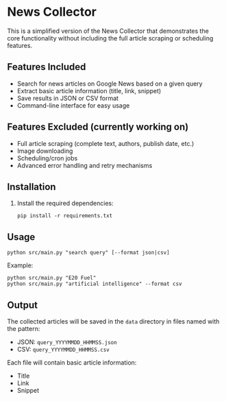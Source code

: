 # News Collector

This is a simplified version of the News Collector that demonstrates the core functionality without including the full article scraping or scheduling features.

## Features Included

- Search for news articles on Google News based on a given query
- Extract basic article information (title, link, snippet)
- Save results in JSON or CSV format
- Command-line interface for easy usage

## Features Excluded (currently working on)

- Full article scraping (complete text, authors, publish date, etc.)
- Image downloading
- Scheduling/cron jobs
- Advanced error handling and retry mechanisms

## Installation

1. Install the required dependencies:
   ```
   pip install -r requirements.txt
   ```

## Usage

```
python src/main.py "search query" [--format json|csv]
```

Example:
```
python src/main.py "E20 Fuel"
python src/main.py "artificial intelligence" --format csv
```

## Output

The collected articles will be saved in the `data` directory in files named with the pattern:
- JSON: `query_YYYYMMDD_HHMMSS.json`
- CSV: `query_YYYYMMDD_HHMMSS.csv`

Each file will contain basic article information:
- Title
- Link
- Snippet
